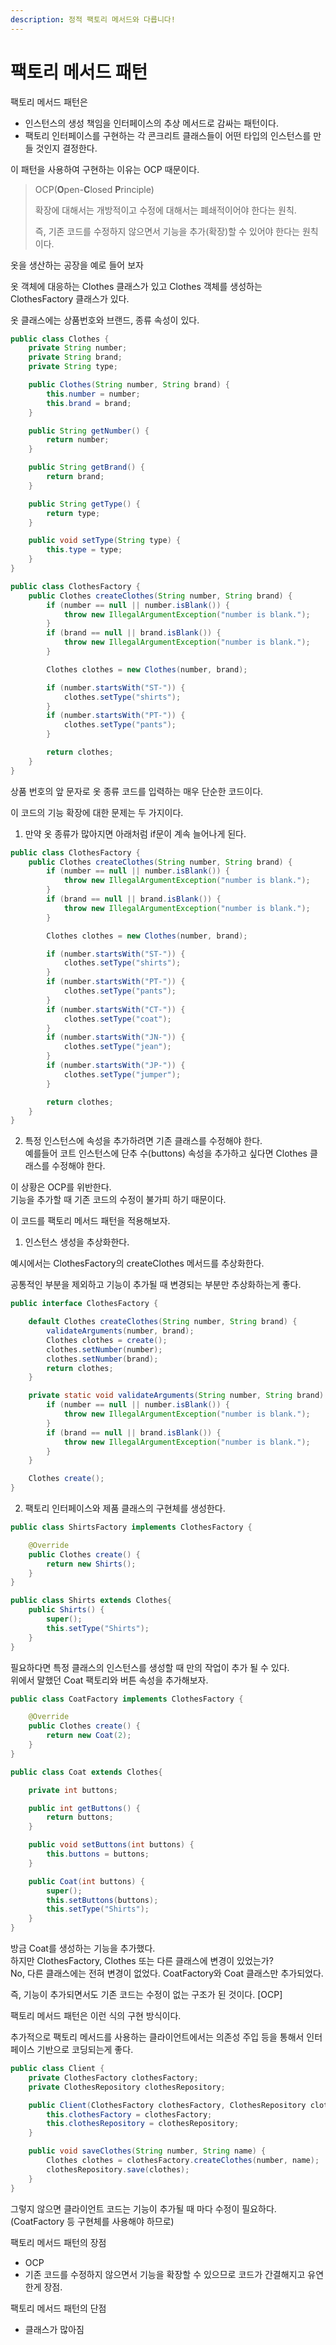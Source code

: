 ```yaml
---
description: 정적 팩토리 메서드와 다릅니다!
---
```


# 팩토리 메서드 패턴

팩토리 메서드 패턴은

* 인스턴스의 생성 책임을 인터페이스의 추상 메서드로 감싸는 패턴이다.
* 팩토리 인터페이스를 구현하는 각 콘크리트 클래스들이 어떤 타입의 인스턴스를 만들 것인지 결정한다.

이 패턴을 사용하여 구현하는 이유는 OCP 때문이다.

> OCP(**O**pen-**C**losed **P**rinciple)
>
> 확장에 대해서는 개방적이고 수정에 대해서는 폐쇄적이어야 한다는 원칙.
>
> 즉, 기존 코드를 수정하지 않으면서 기능을 추가(확장)할 수 있어야 한다는 원칙이다.



옷을 생산하는 공장을 예로 들어 보자

옷 객체에 대응하는 Clothes 클래스가 있고 Clothes 객체를 생성하는 ClothesFactory 클래스가 있다.

옷 클래스에는 상품번호와 브랜드, 종류 속성이 있다.

```java
public class Clothes {
    private String number;
    private String brand;
    private String type;

    public Clothes(String number, String brand) {
        this.number = number;
        this.brand = brand;
    }

    public String getNumber() {
        return number;
    }

    public String getBrand() {
        return brand;
    }

    public String getType() {
        return type;
    }

    public void setType(String type) {
        this.type = type;
    }
}

```

```java
public class ClothesFactory {
    public Clothes createClothes(String number, String brand) {
        if (number == null || number.isBlank()) {
            throw new IllegalArgumentException("number is blank.");
        }
        if (brand == null || brand.isBlank()) {
            throw new IllegalArgumentException("number is blank.");
        }

        Clothes clothes = new Clothes(number, brand);

        if (number.startsWith("ST-")) {
            clothes.setType("shirts");
        }
        if (number.startsWith("PT-")) {
            clothes.setType("pants");
        }

        return clothes;
    }
}

```

상품 번호의 앞 문자로 옷 종류 코드를 입력하는 매우 단순한 코드이다.



이 코드의 기능 확장에 대한 문제는 두 가지이다.

1. 만약 옷 종류가 많아지면 아래처럼 if문이 계속 늘어나게 된다.

```java
public class ClothesFactory {
    public Clothes createClothes(String number, String brand) {
        if (number == null || number.isBlank()) {
            throw new IllegalArgumentException("number is blank.");
        }
        if (brand == null || brand.isBlank()) {
            throw new IllegalArgumentException("number is blank.");
        }

        Clothes clothes = new Clothes(number, brand);

        if (number.startsWith("ST-")) {
            clothes.setType("shirts");
        }
        if (number.startsWith("PT-")) {
            clothes.setType("pants");
        }
        if (number.startsWith("CT-")) {
            clothes.setType("coat");
        }
        if (number.startsWith("JN-")) {
            clothes.setType("jean");
        }
        if (number.startsWith("JP-")) {
            clothes.setType("jumper");
        }

        return clothes;
    }
}

```

2. 특정 인스턴스에 속성을 추가하려면 기존 클래스를 수정해야 한다.\
   예를들어 코트 인스턴스에 단추 수(buttons) 속성을 추가하고 싶다면 Clothes 클래스를 수정해야 한다.&#x20;

이 상황은 OCP를 위반한다. \
기능을 추가할 때 기존 코드의 수정이 불가피 하기 때문이다.



이 코드를 팩토리 메서드 패턴을 적용해보자.

1. 인스턴스 생성을 추상화한다.

예시에서는 ClothesFactory의 createClothes 메서드를 추상화한다.

공통적인 부분을 제외하고 기능이 추가될 때 변경되는 부분만 추상화하는게 좋다.

```java
public interface ClothesFactory {

    default Clothes createClothes(String number, String brand) {
        validateArguments(number, brand);
        Clothes clothes = create();
        clothes.setNumber(number);
        clothes.setNumber(brand);
        return clothes;
    }

    private static void validateArguments(String number, String brand) {
        if (number == null || number.isBlank()) {
            throw new IllegalArgumentException("number is blank.");
        }
        if (brand == null || brand.isBlank()) {
            throw new IllegalArgumentException("number is blank.");
        }
    }

    Clothes create();
}

```

2. 팩토리 인터페이스와 제품 클래스의 구현체를 생성한다.

```java
public class ShirtsFactory implements ClothesFactory {

    @Override
    public Clothes create() {
        return new Shirts();
    }
}

```

```java
public class Shirts extends Clothes{
    public Shirts() {
        super();
        this.setType("Shirts");
    }
}
```

필요하다면 특정 클래스의 인스턴스를 생성할 때 만의 작업이 추가 될 수 있다.\
위에서 말했던 Coat 팩토리와 버튼 속성을 추가해보자.

```java
public class CoatFactory implements ClothesFactory {

    @Override
    public Clothes create() {
        return new Coat(2);
    }
}
```

```java
public class Coat extends Clothes{

    private int buttons;

    public int getButtons() {
        return buttons;
    }

    public void setButtons(int buttons) {
        this.buttons = buttons;
    }

    public Coat(int buttons) {
        super();
        this.setButtons(buttons);
        this.setType("Shirts");
    }
}
```

방금 Coat를 생성하는 기능을 추가했다.\
하지만 ClothesFactory, Clothes 또는 다른 클래스에 변경이 있었는가?\
No, 다른 클래스에는 전혀 변경이 없었다. CoatFactory와 Coat 클래스만 추가되었다.

즉, 기능이 추가되면서도 기존 코드는 수정이 없는 구조가 된 것이다. \[OCP]

팩토리 메서드 패턴은 이런 식의 구현 방식이다.



추가적으로 팩토리 메서드를 사용하는 클라이언트에서는 의존성 주입 등을 통해서 인터페이스 기반으로 코딩되는게 좋다.

```java
public class Client {
    private ClothesFactory clothesFactory;
    private ClothesRepository clothesRepository;

    public Client(ClothesFactory clothesFactory, ClothesRepository clothesRepository) {
        this.clothesFactory = clothesFactory;
        this.clothesRepository = clothesRepository;
    }

    public void saveClothes(String number, String name) {
        Clothes clothes = clothesFactory.createClothes(number, name);
        clothesRepository.save(clothes);
    }
}

```

그렇지 않으면 클라이언트 코드는 기능이 추가될 때 마다 수정이 필요하다. (CoatFactory 등 구현체를 사용해야 하므로)



팩토리 메서드 패턴의 장점

* OCP
* 기존 코드를 수정하지 않으면서 기능을 확장할 수 있으므로 코드가 간결해지고 유연한게 장점.

팩토리 메서드 패턴의 단점

* 클래스가 많아짐



